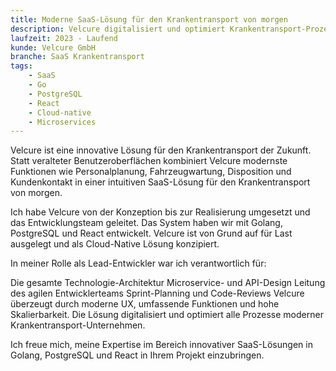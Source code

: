 ```yaml
---
title: Moderne SaaS-Lösung für den Krankentransport von morgen
description: Velcure digitalisiert und optimiert Krankentransport-Prozesse durch eine innovative Golang/React SaaS-Lösung. Konzipierung, Entwicklung und Teamleitung.
laufzeit: 2023 - Laufend
kunde: Velcure GmbH
branche: SaaS Krankentransport
tags:
    - SaaS
    - Go
    - PostgreSQL
    - React
    - Cloud-native
    - Microservices
---
```


Velcure ist eine innovative Lösung für den Krankentransport der Zukunft. Statt veralteter Benutzeroberflächen kombiniert Velcure modernste Funktionen wie Personalplanung, Fahrzeugwartung, Disposition und Kundenkontakt in einer intuitiven SaaS-Lösung für den Krankentransport von morgen.

Ich habe Velcure von der Konzeption bis zur Realisierung umgesetzt und das Entwicklungsteam geleitet. Das System haben wir mit Golang, PostgreSQL und React entwickelt. Velcure ist von Grund auf für Last ausgelegt und als Cloud-Native Lösung konzipiert.

In meiner Rolle als Lead-Entwickler war ich verantwortlich für:

Die gesamte Technologie-Architektur
Microservice- und API-Design
Leitung des agilen Entwicklerteams
Sprint-Planning und Code-Reviews
Velcure überzeugt durch moderne UX, umfassende Funktionen und hohe Skalierbarkeit. Die Lösung digitalisiert und optimiert alle Prozesse moderner Krankentransport-Unternehmen.

Ich freue mich, meine Expertise im Bereich innovativer SaaS-Lösungen in Golang, PostgreSQL und React in Ihrem Projekt einzubringen.